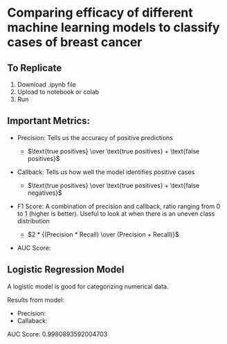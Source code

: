 # Comparing efficacy of different machine learning models to classify cases of breast cancer

## To Replicate
1. Download .ipynb file
2. Upload to notebook or colab
3. Run

## Important Metrics:
- Precision: Tells us the accuracy of positive predictions
  - $\text{true positives} \over \text{true positives} + \text{false positives}$
- Callback: Tells us how well the model identifies positive cases
  - $\text{true positives} \over \text{true positives} + \text{false negatives}$
- F1 Score: A combination of precision and callback, ratio ranging from 0 to 1 (higher is better). Useful to look at when there is an uneven class distribution
  - $2 * {(Precision * Recall) \over (Precision + Recall)}$

- AUC Score:

## Logistic Regression Model

A logistic model is good for categorizing numerical data.

Results from model:
- Precision:
- Callaback:

AUC Score: 0.9980893592004703

